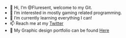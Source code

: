 - 👋 Hi, I’m @Fluresent, welcome to my Git.
- 👀 I’m interested in mostly gaming related programming.
- 🌱 I’m currently learning everything I can!
- 📫 Reach me at my [Twitter](https://twitter.com/BazReid_)
- 🎨 My Graphic design portfolio can be found [Here](https://www.baileyreid.com/)

<!---
Fluresent/Fluresent is a ✨ special ✨ repository because its `README.md` (this file) appears on your GitHub profile.
You can click the Preview link to take a look at your changes.

Haha lmao.

Hello, World!
--->
